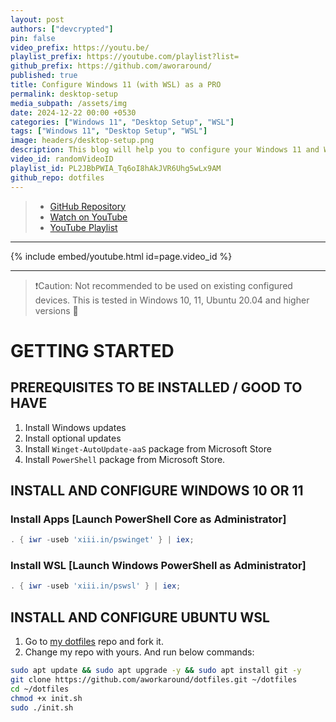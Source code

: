 ```yaml
---
layout: post
authors: ["devcrypted"]
pin: false
video_prefix: https://youtu.be/
playlist_prefix: https://youtube.com/playlist?list=
github_prefix: https://github.com/aworaround/
published: true
title: Configure Windows 11 (with WSL) as a PRO
permalink: desktop-setup
media_subpath: /assets/img
date: 2024-12-22 00:00 +0530
categories: ["Windows 11", "Desktop Setup", "WSL"]
tags: ["Windows 11", "Desktop Setup", "WSL"]
image: headers/desktop-setup.png
description: This blog will help you to configure your Windows 11 and WSL without having to manually do a lot of things. We have scripts for setting Windows 11 and WSL. Please follow the document.
video_id: randomVideoID
playlist_id: PL2JBbPWIA_Tq6oI8hAkJVR6Uhg5wLx9AM
github_repo: dotfiles
---
```


> - [GitHub Repository]({{page.github_prefix}}{{page.github_repo}})
> - [Watch on YouTube]({{page.video_prefix}}{{page.video_id}})
> - [YouTube Playlist]({{page.playlist_prefix}}{{page.playlist_id}})

---

{% include embed/youtube.html id=page.video_id %}

---
<!-- markdownlint-disable MD025 -->

> ❗Caution: Not recommended to be used on existing configured devices. This is tested in Windows 10, 11, Ubuntu 20.04 and higher versions 🙌

# GETTING STARTED

## PREREQUISITES TO BE INSTALLED / GOOD TO HAVE

1. Install Windows updates
2. Install optional updates
3. Install `Winget-AutoUpdate-aaS` package from Microsoft Store
4. Install `PowerShell` package from Microsoft Store.

## INSTALL AND CONFIGURE WINDOWS 10 OR 11

### Install Apps **[Launch PowerShell Core as Administrator]**

```powershell
. { iwr -useb 'xiii.in/pswinget' } | iex;

```

### Install WSL **[Launch Windows PowerShell as Administrator]**

```powershell
. { iwr -useb 'xiii.in/pswsl' } | iex;

```

## INSTALL AND CONFIGURE UBUNTU WSL

1. Go to [my dotfiles](https://github.com/aworkaround/dotfiles.git) repo and fork it.
2. Change my repo with yours. And run below commands:

```bash
sudo apt update && sudo apt upgrade -y && sudo apt install git -y
git clone https://github.com/aworkaround/dotfiles.git ~/dotfiles
cd ~/dotfiles
chmod +x init.sh
sudo ./init.sh

```

